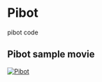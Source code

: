 # Pibot
pibot code

## Pibot sample movie

[![Pibot](http://img.youtube.com/vi/Gqp4eJqsQNY/0.jpg)](http://www.youtube.com/watch?v=Gqp4eJqsQNY)

